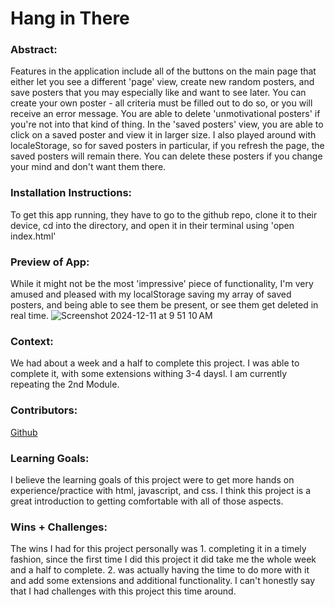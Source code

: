 

# Hang in There  

### Abstract:
[//]: <> (Briefly describe what you built and its features. What problem is the app solving? How does this application solve that problem?)
Features in the application include all of the buttons on the main page that either let you see a different 'page' view, create new random posters, and save posters that you may especially like and want to see later. 
You can create your own poster - all criteria must be filled out to do so, or you will receive an error message.
You are able to delete 'unmotivational posters' if you're not into that kind of thing.
In the 'saved posters' view, you are able to click on a saved poster and view it in larger size. I also played around with localeStorage, so for saved posters in particular, if you refresh the page, the saved posters will remain there. You can delete these posters if you change your mind and don't want them there. 

### Installation Instructions:
[//]: <> (What steps does a person have to take to get your app cloned down and running?)
To get this app running, they have to go to the github repo, clone it to their device, cd into the directory, and open it in their terminal using 'open index.html'

### Preview of App:
[//]: <> (Provide ONE gif or screenshot of your application - choose the "coolest" piece of functionality to show off. gifs preferred!)
While it might not be the most 'impressive' piece of functionality, I'm very amused and pleased with my localStorage saving my array of saved posters, and being able to see them be present, or see them get deleted in real time. ![Screenshot 2024-12-11 at 9 51 10 AM](https://github.com/user-attachments/assets/910a978d-3d82-4685-97cc-00d0a8082d7c)



### Context:
[//]: <> (Give some context for the project here. How long did you have to work on it? How far into the Turing program are you?)
We had about a week and a half to complete this project. I was able to complete it, with some extensions withing 3-4 daysl. I am currently repeating the 2nd Module. 

### Contributors:
[//]: <> (Who worked on this application? Link to your GitHub. Consider also providing LinkedIn link)
[Github](https://github.com/nvnatasha)

### Learning Goals:
[//]: <> (What were the learning goals of this project? What tech did you work with?)
I believe the learning goals of this project were to get more hands on experience/practice with html, javascript, and css. I think this project is a great introduction to getting comfortable with all of those aspects. 

### Wins + Challenges:
[//]: <> (What are 2-3 wins you have from this project? What were some challenges you faced - and how did you get over them?)
The wins I had for this project personally was 1. completing it in a timely fashion, since the first time I did this project it did take me the whole week and a half to complete. 2. was actually having the time to do more with it and add some extensions and additional functionality. I can't honestly say that I had challenges with this project this time around. 
